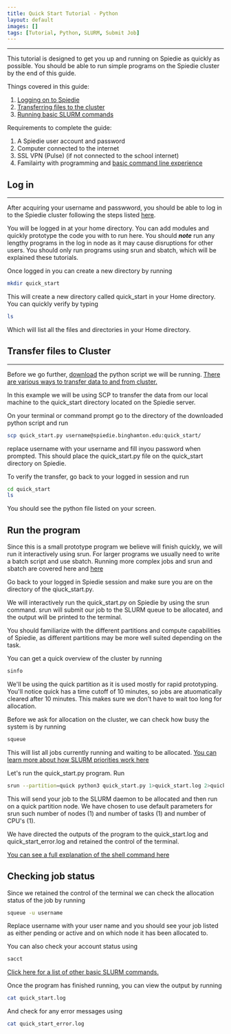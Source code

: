 ```yaml
---
title: Quick Start Tutorial - Python
layout: default
images: []
tags: [Tutorial, Python, SLURM, Submit Job]
---
```


***

This tutorial is designed to get you up and running on Spiedie as quickly as possible. You should be able to run simple programs on the Spiedie cluster by the end of this guide. 

Things covered in this guide:

1. [Logging on to Spiedie](login.html)
2. [Transferring files to the cluster](data_transfer.html)
3. [Running basic SLURM commands](basic_slurm_commands.html)  

Requirements to complete the guide:
1. A Spiedie user account and password
2. Computer connected to the internet 
3. SSL VPN (Pulse) (if not connected to the school internet)
4. Familairty with programming and [basic command line experience](https://www.codecademy.com/articles/command-line-commands)

## Log in
***

After acquiring your username and passwword, you should be able to log in to the Spiedie cluster following the steps listed [here](login.html). 


You will be logged in at your home directory. You can add modules and quickly prototype the code you with to run here. You should ***note*** run any lengthy programs in the log in node as it may cause disruptions for other users. You should only run programs using srun and sbatch, which will be explained these tutorials. 

Once logged in you can create a new directory by running 

``` bash
mkdir quick_start
```

This will create a new directory called quick_start in your Home directory. You can quickly verify by typing 

``` bash
ls 
``` 
Which will list all the files and directories in your Home directory. 

## Transfer files to Cluster 

***

Before we go further, [download](quick_start.py) the python script we will be running. [There are various ways to transfer data to and from cluster.](data_transfer.html)

In this example we will be using SCP to transfer the data from our local machine to the quick_start directory located on the Spiedie server. 

On your terminal or command prompt go to the directory of the downloaded python script and run 

``` bash 
scp quick_start.py username@spiedie.binghamton.edu:quick_start/
```
replace username with your username and fill inyou password when prompted. This should place the quick_start.py file on the quick_start directory on Spiedie.

To verify the transfer, go back to your logged in session and run 

``` bash
cd quick_start
ls 
```
You should see the python file listed on your screen. 


## Run the program 

Since this is a small prototype program we believe will finish quickly, we will run it interactively using srun. For larger programs we usually need to write a batch script and use sbatch. Running more complex jobs and srun and sbatch are covered here and [here](submit_job.html)

Go back to your logged in Spiedie session and make sure you are on the directory of the qiuck_start.py. 

We will interactively run the quick_start.py on Spiedie by using the srun command. srun will submit our job to the SLURM queue to be allocated, and the output will be printed to the terminal. 

You should familiarize with the different partitions and compute capabilities of Spiedie, as different partitions may be more well suited depending on the task. 

You can get a quick overview of the cluster by running 

``` bash
sinfo
```
We'll be using the quick partition as it is used mostly for rapid prototyping. You'll notice quick has a time cutoff of 10 minutes, so jobs are atuomatically cleared after 10 minutes. This makes sure we don't have to wait too long for allocation. 

Before we ask for allocation on the cluster, we can check how busy the system is by running 

``` bash 
squeue
```

This will list all jobs currently running and waiting to be allocated. [You can learn more about how SLURM priorities work here](http://www.ceci-hpc.be/slurm_prio.html)


Let's run the quick_start.py program. Run 

``` bash 
srun --partition=quick python3 quick_start.py 1>quick_start.log 2>quick_start_error.log &
```

This will send your job to the SLURM daemon to be allocated and then run on a quick partition node. We have chosen to use default parameters for srun such number of nodes (1) and number of tasks (1) and number of CPU's (1). 

We have directed the outputs of the program to the quick_start.log and quick_start_error.log and retained the control of the terminal. 

[You can see a full explanation of the shell command here](https://explainshell.com/explain?cmd=srun+--partition%3Dquick+python3+quick_start.py+1%3Equick_start.log+2%3Equick_start_error.log+%26)

## Checking job status

Since we retained the control of the terminal we can check the allocation status of the job by running 

``` bash 
squeue -u username
```

Replace username with your user name and you should see your job listed as either pending or active and on which node it has been allocated to. 

You can also check your account status using 

``` bash 
sacct 
```
[Click here for a list of other basic SLURM commands.](basic_slurm_commands.html) 

Once the program has finished running, you can view the  output by running 

``` bash 
cat quick_start.log
```

And check for any error messages using 

``` bash 
cat quick_start_error.log 
```



